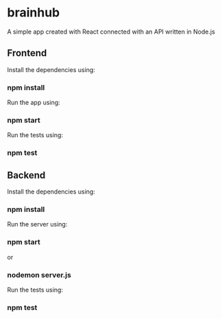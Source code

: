 # brainhub
A simple app created with React connected with an API written in Node.js

## Frontend

Install the dependencies using:
### npm install

Run the app using:
### npm start

Run the tests using:
### npm test

## Backend

Install the dependencies using:
### npm install

Run the server using:
### npm start 
or
### nodemon server.js

Run the tests using:
### npm test
